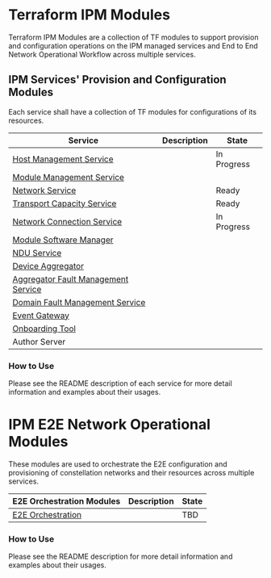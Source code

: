 # Terraform IPM Modules 
Terraform IPM Modules are a collection of TF modules to support provision and configuration operations on the IPM managed services and End to End Network Operational Workflow across multiple services. 

## IPM Services' Provision and Configuration Modules
Each service shall have a collection of TF modules for configurations of its resources.

| Service                                                   |  Description                                   | State  |
|-----------------------------------------------------------|------------------------------------------------|--------|
| [Host Management Service](host-mgnmt)                             |                                                | In Progress |
| [Module Management Service](module-mgnmt)                         |                                                |        |
| [Network Service](network-mgnmt)                       |                                                | Ready  |
| [Transport Capacity Service](transport-capacity-mgnmt) |                                                | Ready  |
| [Network Connection Service](network-connection-mgnmt) |                                                | In Progress |
| [Module Software Manager](module-software-mgnmt)       |                                                |        |
| [NDU Service](ndu-mgnmt)                               |                                                |        |
| [Device Aggregator](device-aggregator-mgnmt)   |                                                |        |
| [Aggregator Fault Management Service](aggregator-fault-mgnmt)     |                                                |        |
| [Domain Fault Management Service](domain-fault-mgnmt)             |                                                |        |
| [Event Gateway](event-gateway-mgnmt)           |                                                |        |
| [Onboarding Tool](onboard-tool-mgnmt)          |                                                |        |
| Author Server |                                                |   |

### How to Use
Please see the README description of each service for more detail information and examples about their usages.

# IPM E2E Network Operational Modules
These modules are used to orchestrate the E2E configuration and provisioning of constellation networks and their resources across multiple services.

| E2E Orchestration Modules                                 |  Description                                   | State  |
|-----------------------------------------------------------|------------------------------------------------|--------|
| [E2E Orchestration](e2e-orchestration)                    |                                                | TBD    |

### How to Use
Please see the README description for more detail information and examples about their usages.